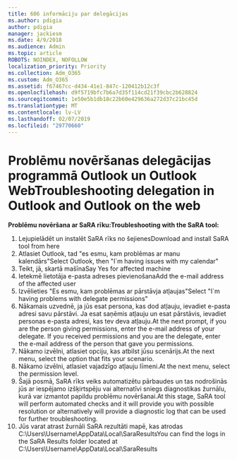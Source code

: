 ```yaml
---
title: 606 informāciju par delegācijas
ms.author: pdigia
author: pdigia
manager: jackiesm
ms.date: 4/9/2018
ms.audience: Admin
ms.topic: article
ROBOTS: NOINDEX, NOFOLLOW
localization_priority: Priority
ms.collection: Adm_O365
ms.custom: Adm_O365
ms.assetid: f67467cc-d434-41e1-847c-120412b12c3f
ms.openlocfilehash: d9f5719bfc7b6a7d35f114cd21f39cbc2b628824
ms.sourcegitcommit: 1e50e5b1db18c22b60e429636a272d37c21bc45d
ms.translationtype: MT
ms.contentlocale: lv-LV
ms.lasthandoff: 02/07/2019
ms.locfileid: "29770660"
---
```

# <a name="troubleshooting-delegation-in-outlook-and-outlook-on-the-web"></a><span data-ttu-id="c2614-102">Problēmu novēršanas delegācijas programmā Outlook un Outlook Web</span><span class="sxs-lookup"><span data-stu-id="c2614-102">Troubleshooting delegation in Outlook and Outlook on the web</span></span>

<span data-ttu-id="c2614-103">**Problēmu novēršana ar SaRA rīku:**</span><span class="sxs-lookup"><span data-stu-id="c2614-103">**Troubleshooting with the SaRA tool:**</span></span>

1. <span data-ttu-id="c2614-104">Lejupielādēt un instalēt SaRA rīks no šejienes</span><span class="sxs-lookup"><span data-stu-id="c2614-104">Download and install SaRA tool from here</span></span>
1. <span data-ttu-id="c2614-105">Atlasiet Outlook, tad "es esmu, kam problēmas ar manu kalendārs"</span><span class="sxs-lookup"><span data-stu-id="c2614-105">Select Outlook, then "I\`m having issues with my calendar"</span></span>
1. <span data-ttu-id="c2614-106">Teikt, jā, skartā mašīna</span><span class="sxs-lookup"><span data-stu-id="c2614-106">Say Yes for affected machine</span></span>
1. <span data-ttu-id="c2614-107">Ietekmē lietotāja e-pasta adreses pievienošana</span><span class="sxs-lookup"><span data-stu-id="c2614-107">Add the e-mail address of the affected user</span></span>
1. <span data-ttu-id="c2614-108">Izvēlieties "Es esmu, kam problēmas ar pārstāvja atļaujas"</span><span class="sxs-lookup"><span data-stu-id="c2614-108">Select "I\`m having problems with delegate permissions"</span></span>
1. <span data-ttu-id="c2614-p101">Nākamais uzvednē, ja jūs esat persona, kas dod atļauju, ievadiet e-pasta adresi savu pārstāvi. Ja esat saņēmis atļauju un esat pārstāvis, ievadiet personas e-pasta adresi, kas tev deva atļauju.</span><span class="sxs-lookup"><span data-stu-id="c2614-p101">At the next prompt, if you are the person giving permissions, enter the e-mail address of your delegate. If you received permissions and you are the delegate, enter the e-mail address of the person that gave you permissions.</span></span>
1. <span data-ttu-id="c2614-111">Nākamo izvēlni, atlasiet opciju, kas atbilst jūsu scenārijs.</span><span class="sxs-lookup"><span data-stu-id="c2614-111">At the next menu, select the option that fits your scenario.</span></span> 
1. <span data-ttu-id="c2614-112">Nākamo izvēlni, atlasiet vajadzīgo atļauju līmeni.</span><span class="sxs-lookup"><span data-stu-id="c2614-112">At the next menu, select the permission level.</span></span>
1. <span data-ttu-id="c2614-113">Šajā posmā, SaRA rīks veiks automatizētu pārbaudes un tas nodrošinās jūs ar iespējamo izšķirtspēju vai alternatīvi sniegs diagnostikas žurnālu, kurā var izmantot papildu problēmu novēršanai.</span><span class="sxs-lookup"><span data-stu-id="c2614-113">At this stage, SaRA tool will perform automated checks and it will provide you with possible resolution or alternatively will provide a diagnostic log that can be used for further troubleshooting.</span></span>
1. <span data-ttu-id="c2614-114">Jūs varat atrast žurnāli SaRA rezultāti mapē, kas atrodas C:\Users\Username\AppData\Local\SaraResults</span><span class="sxs-lookup"><span data-stu-id="c2614-114">You can find the logs in the SaRA Results folder located at C:\Users\Username\AppData\Local\SaraResults</span></span>